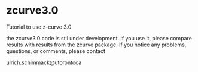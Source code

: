 # zcurve3.0
Tutorial to use z-curve 3.0

the zcurve3.0 code is stil under development. 
If you use it, please compare results with results from the zcurve package.
If you notice any problems, questions, or comments, please contact 

ulrich.schimmack@utorontoca



